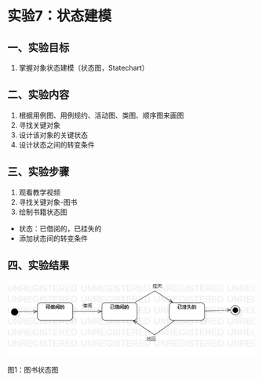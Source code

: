 # 实验7：状态建模

## 一、实验目标
1. 掌握对象状态建模（状态图，Statechart）

## 二、实验内容
1. 根据用例图、用例规约、活动图、类图、顺序图来画图
2. 寻找关键对象
3. 设计该对象的关键状态
4. 设计状态之间的转变条件

## 三、实验步骤
1. 观看教学视频
2. 寻找关键对象-图书
3. 绘制书籍状态图
  - 状态：已借阅的，已挂失的
  - 添加状态间的转变条件

## 四、实验结果
![图书状态图](./实验7.jpg)

图1：图书状态图